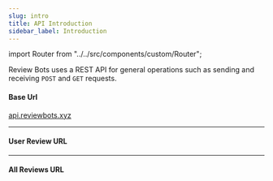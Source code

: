 ```yaml
---
slug: intro
title: API Introduction
sidebar_label: Introduction
---
```


import Router from "../../src/components/custom/Router";

Review Bots uses a REST API for general operations such as sending and receiving `POST` and `GET` requests.

#### Base Url

[api.reviewbots.xyz](https://api.reviewbots.xyz)

---

#### User Review URL
<Router type="GET" path="/rev/:botID/:userID" />

---

#### All Reviews URL
<Router type="GET" path="/rev/:botID" />
